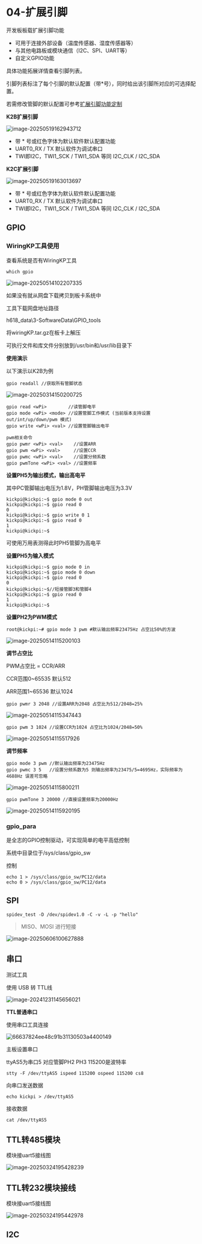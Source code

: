 # 04-扩展引脚

开发板板载扩展引脚功能

* 可用于连接外部设备（温度传感器、湿度传感器等）
* 与其他电路板或模块通信（I2C、SPI、UART等）
* 自定义GPIO功能

具体功能拓展详情查看引脚列表。

引脚列表标注了每个引脚的默认配置（带*号），同时给出该引脚所对应的可选择配置。

若需修改管脚的默认配置可参考[扩展引脚功能定制](../08-进阶/扩展引脚功能定制.md)

**K2B扩展引脚**

![image-20250519162943712](http://tanzhtanzh.oss-cn-shenzhen.aliyuncs.com/img/image-20250519162943712.png)

* 带 * 号或红色字体为默认软件默认配置功能
* UART0_RX / TX  默认软件为调试串口
* TWI即I2C，TWI1_SCK / TWI1_SDA 等同 I2C_CLK / I2C_SDA

**K2C扩展引脚**

![image-20250519163013697](http://tanzhtanzh.oss-cn-shenzhen.aliyuncs.com/img/image-20250519163013697.png)

* 带 * 号或红色字体为默认软件默认配置功能
* UART0_RX / TX  默认软件为调试串口
* TWI即I2C，TWI1_SCK / TWI1_SDA 等同 I2C_CLK / I2C_SDA





## GPIO

### WiringKP工具使用

查看系统是否有WiringKP工具

``` shell
which gpio
```

![image-20250514102207335](http://tanzhtanzh.oss-cn-shenzhen.aliyuncs.com/img/image-20250514102207335.png)

如果没有就从网盘下载拷贝到板卡系统中

工具下载网盘地址路径

h618_data\3-SoftwareData\GPIO_tools

将wiringKP.tar.gz在板卡上解压

可执行文件和库文件分别放到/usr/bin和/usr/lib目录下

**使用演示**

以下演示以K2B为例

``` shell
gpio readall //获取所有管脚状态
```

![image-20250314150200725](http://tanzhtanzh.oss-cn-shenzhen.aliyuncs.com/img/image-20250314150200725.png)

``` shell
gpio read <wPi>        //读管脚电平
gpio mode <wPi> <mode> //设置管脚工作模式 (当前版本支持设置out/int/up/down/pwm 模式)
gpio write <wPi> <val> //设置管脚输出电平

pwm相关命令
gpio pwmr <wPi> <val>    //设置ARR
gpio pwm <wPi> <val>     //设置CCR
gpio pwmc <wPi> <val>    //设置分频系数
gpio pwmTone <wPi> <val> //设置频率
```

**设置PH5为输出模式，输出高电平**

其中PC管脚输出电压为1.8V，PH管脚输出电压为3.3V

``` shell
kickpi@kickpi:~$ gpio mode 0 out
kickpi@kickpi:~$ gpio read 0
0
kickpi@kickpi:~$ gpio write 0 1
kickpi@kickpi:~$ gpio read 0
1
kickpi@kickpi:~$
```

可使用万用表测得此时PH5管脚为高电平

**设置PH5为输入模式**

``` shell
kickpi@kickpi:~$ gpio mode 0 in
kickpi@kickpi:~$ gpio mode 0 down
kickpi@kickpi:~$ gpio read 0
0
kickpi@kickpi:~$//短接管脚3和管脚4
kickpi@kickpi:~$ gpio read 0
1
kickpi@kickpi:~$
```

**设置PH2为PWM模式**

``` shell
root@kickpi:~# gpio mode 3 pwm #默认输出频率23475Hz 占空比50%的方波
```

![image-20250514115200103](http://tanzhtanzh.oss-cn-shenzhen.aliyuncs.com/img/image-20250514115200103.png)

**调节占空比**

PWM占空比 = CCR/ARR

CCR范围0~65535 默认512

ARR范围1~65536 默认1024

``` shell
gpio pwmr 3 2048 //设置ARR为2048 占空比为512/2048=25%
```

![image-20250514115347443](http://tanzhtanzh.oss-cn-shenzhen.aliyuncs.com/img/image-20250514115347443.png)

``` shell
gpio pwm 3 1024 //设置CCR为1024 占空比为1024/2048=50%
```

![image-20250514115517926](http://tanzhtanzh.oss-cn-shenzhen.aliyuncs.com/img/image-20250514115517926.png)

**调节频率**

``` shell
gpio mode 3 pwm //默认输出频率为23475Hz
gpio pwmc 3 5   //设置分频系数为5 则输出频率为23475/5=4695Hz，实际频率为4688Hz 误差可忽略
```

![image-20250514115800211](http://tanzhtanzh.oss-cn-shenzhen.aliyuncs.com/img/image-20250514115800211.png)

``` shell
gpio pwmTone 3 20000 //直接设置频率为20000Hz
```

![image-20250514115920195](http://tanzhtanzh.oss-cn-shenzhen.aliyuncs.com/img/image-20250514115920195.png)

### gpio_para

是全志的GPIO控制驱动，可实现简单的电平高低控制

系统中目录位于/sys/class/gpio_sw

控制

``` shell
echo 1 > /sys/class/gpio_sw/PC12/data 
echo 0 > /sys/class/gpio_sw/PC12/data 
```



## SPI

``` 
spidev_test -D /dev/spidev1.0 -C -v -L -p "hello"
```

> MISO、MOSI 进行短接

![image-20250606100627888](http://tanzhtanzh.oss-cn-shenzhen.aliyuncs.com/img/image-20250606100627888.png)



## 串口

测试工具

使用 USB 转 TTL线

![image-20241231145656021](http://tanzhtanzh.oss-cn-shenzhen.aliyuncs.com/img/image-20241231145656021.png)

**TTL普通串口**

使用串口工具连接

![66637824ee48c91b31130503a4400149](http://tanzhtanzh.oss-cn-shenzhen.aliyuncs.com/img/66637824ee48c91b31130503a4400149.jpg)



主板设置串口

ttyAS5为串口5 对应管脚PH2 PH3 115200是波特率

``` shell
stty -F /dev/ttyAS5 ispeed 115200 ospeed 115200 cs8 
```

向串口发送数据

``` shell
echo kickpi > /dev/ttyAS5  
```

接收数据

``` shell
cat /dev/ttyAS5 
```



## TTL转485模块

模块接uart5接线图

![image-20250324195428239](http://tanzhtanzh.oss-cn-shenzhen.aliyuncs.com/img/image-20250324195428239.png)

## TTL转232模块接线

模块接uart5接线图

![image-20250324195442978](http://tanzhtanzh.oss-cn-shenzhen.aliyuncs.com/img/image-20250324195442978.png)





## I2C

